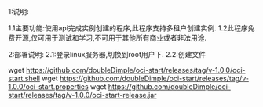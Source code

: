 1:说明:

  1.1主要功能:使用api完成实例创建的程序,此程序支持多租户创建实例.
  1.2此程序免费开源,仅可用于测试和学习,不可用于其他所有商业或者非法用途.

2:部署说明:
  2.1:登录linux服务器,切换到root用户下.
  2.2:创建文件

  wget https://github.com/doubleDimple/oci-start/releases/tag/v-1.0.0/oci-start.shell
  wget https://github.com/doubleDimple/oci-start/releases/tag/v-1.0.0/oci-start.properties
  wget https://github.com/doubleDimple/oci-start/releases/tag/v-1.0.0/oci-start-release.jar

